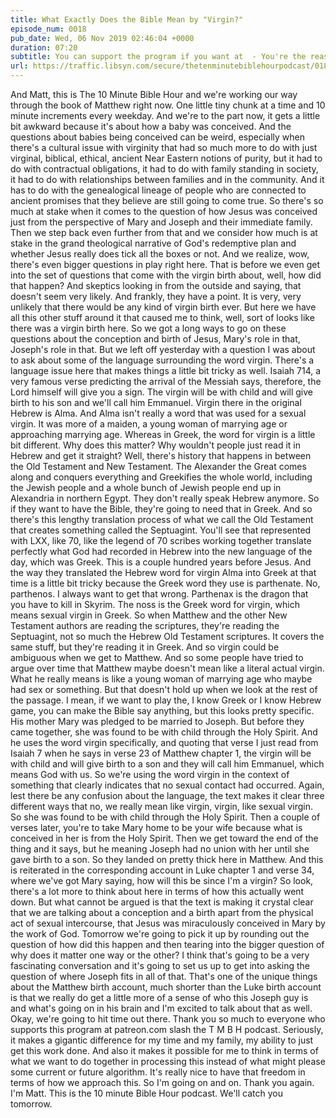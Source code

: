 ```yaml
---
title: What Exactly Does the Bible Mean by "Virgin?"
episode_num: 0018
pub_date: Wed, 06 Nov 2019 02:46:04 +0000
duration: 07:20
subtitle: You can support the program if you want at  - You're the reason I can do this! Tim Gochnauer and Ažbe Kavčič are the most recent new Patrons! Thank you both so much!     Weekly music rotation written and performed by Jeff Foote
url: https://traffic.libsyn.com/secure/thetenminutebiblehourpodcast/018_-_What_Do_You_Mean_Virginz.mp3
---
```


 And Matt, this is The 10 Minute Bible Hour and we're working our way through the book of Matthew right now. One little tiny chunk at a time and 10 minute increments every weekday. And we're to the part now, it gets a little bit awkward because it's about how a baby was conceived. And the questions about babies being conceived can be weird, especially when there's a cultural issue with virginity that had so much more to do with just virginal, biblical, ethical, ancient Near Eastern notions of purity, but it had to do with contractual obligations, it had to do with family standing in society, it had to do with relationships between families and in the community. And it has to do with the genealogical lineage of people who are connected to ancient promises that they believe are still going to come true. So there's so much at stake when it comes to the question of how Jesus was conceived just from the perspective of Mary and Joseph and their immediate family. Then we step back even further from that and we consider how much is at stake in the grand theological narrative of God's redemptive plan and whether Jesus really does tick all the boxes or not. And we realize, wow, there's even bigger questions in play right here. That is before we even get into the set of questions that come with the virgin birth about, well, how did that happen? And skeptics looking in from the outside and saying, that doesn't seem very likely. And frankly, they have a point. It is very, very unlikely that there would be any kind of virgin birth ever. But here we have all this other stuff around it that caused me to think, well, sort of looks like there was a virgin birth here. So we got a long ways to go on these questions about the conception and birth of Jesus, Mary's role in that, Joseph's role in that. But we left off yesterday with a question I was about to ask about some of the language surrounding the word virgin. There's a language issue here that makes things a little bit tricky as well. Isaiah 714, a very famous verse predicting the arrival of the Messiah says, therefore, the Lord himself will give you a sign. The virgin will be with child and will give birth to his son and we'll call him Emmanuel. Virgin there in the original Hebrew is Alma. And Alma isn't really a word that was used for a sexual virgin. It was more of a maiden, a young woman of marrying age or approaching marrying age. Whereas in Greek, the word for virgin is a little bit different. Why does this matter? Why wouldn't people just read it in Hebrew and get it straight? Well, there's history that happens in between the Old Testament and New Testament. The Alexander the Great comes along and conquers everything and Greekifies the whole world, including the Jewish people and a whole bunch of Jewish people end up in Alexandria in northern Egypt. They don't really speak Hebrew anymore. So if they want to have the Bible, they're going to need that in Greek. And so there's this lengthy translation process of what we call the Old Testament that creates something called the Septuagint. You'll see that represented with LXX, like 70, like the legend of 70 scribes working together translate perfectly what God had recorded in Hebrew into the new language of the day, which was Greek. This is a couple hundred years before Jesus. And the way they translated the Hebrew word for virgin Alma into Greek at that time is a little bit tricky because the Greek word they use is parthenate. No, parthenos. I always want to get that wrong. Parthenax is the dragon that you have to kill in Skyrim. The noss is the Greek word for virgin, which means sexual virgin in Greek. So when Matthew and the other New Testament authors are reading the scriptures, they're reading the Septuagint, not so much the Hebrew Old Testament scriptures. It covers the same stuff, but they're reading it in Greek. And so virgin could be ambiguous when we get to Matthew. And so some people have tried to argue over time that Matthew maybe doesn't mean like a literal actual virgin. What he really means is like a young woman of marrying age who maybe had sex or something. But that doesn't hold up when we look at the rest of the passage. I mean, if we want to play the, I know Greek or I know Hebrew game, you can make the Bible say anything, but this looks pretty specific. His mother Mary was pledged to be married to Joseph. But before they came together, she was found to be with child through the Holy Spirit. And he uses the word virgin specifically, and quoting that verse I just read from Isaiah 7 when he says in verse 23 of Matthew chapter 1, the virgin will be with child and will give birth to a son and they will call him Emmanuel, which means God with us. So we're using the word virgin in the context of something that clearly indicates that no sexual contact had occurred. Again, lest there be any confusion about the language, the text makes it clear three different ways that no, we really mean like virgin, virgin, like sexual virgin. So she was found to be with child through the Holy Spirit. Then a couple of verses later, you're to take Mary home to be your wife because what is conceived in her is from the Holy Spirit. Then we get toward the end of the thing and it says, but he meaning Joseph had no union with her until she gave birth to a son. So they landed on pretty thick here in Matthew. And this is reiterated in the corresponding account in Luke chapter 1 and verse 34, where we've got Mary saying, how will this be since I'm a virgin? So look, there's a lot more to think about here in terms of how this actually went down. But what cannot be argued is that the text is making it crystal clear that we are talking about a conception and a birth apart from the physical act of sexual intercourse, that Jesus was miraculously conceived in Mary by the work of God. Tomorrow we're going to pick it up by rounding out the question of how did this happen and then tearing into the bigger question of why does it matter one way or the other? I think that's going to be a very fascinating conversation and it's going to set us up to get into asking the question of where Joseph fits in all of that. That's one of the unique things about the Matthew birth account, much shorter than the Luke birth account is that we really do get a little more of a sense of who this Joseph guy is and what's going on in his brain and I'm excited to talk about that as well. Okay, we're going to hit time out there. Thank you so much to everyone who supports this program at patreon.com slash the T M B H podcast. Seriously, it makes a gigantic difference for my time and my family, my ability to just get this work done. And also it makes it possible for me to think in terms of what we want to do together in processing this instead of what might please some current or future algorithm. It's really nice to have that freedom in terms of how we approach this. So I'm going on and on. Thank you again. I'm Matt. This is the 10 minute Bible Hour podcast. We'll catch you tomorrow.